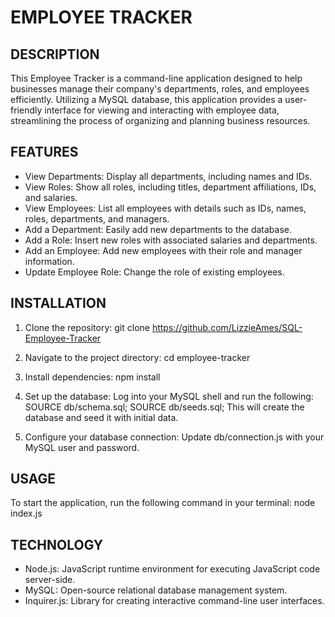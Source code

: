 # EMPLOYEE TRACKER
## DESCRIPTION
This Employee Tracker is a command-line application designed to help businesses manage their company's departments, roles, and employees efficiently. Utilizing a MySQL database, this application provides a user-friendly interface for viewing and interacting with employee data, streamlining the process of organizing and planning business resources.

## FEATURES
* View Departments: Display all departments, including names and IDs.
* View Roles: Show all roles, including titles, department affiliations, IDs, and salaries.
* View Employees: List all employees with details such as IDs, names, roles, departments, and managers.
* Add a Department: Easily add new departments to the database.
* Add a Role: Insert new roles with associated salaries and departments.
* Add an Employee: Add new employees with their role and manager information.
* Update Employee Role: Change the role of existing employees.

## INSTALLATION
1. Clone the repository:
git clone https://github.com/LizzieAmes/SQL-Employee-Tracker

2. Navigate to the project directory:
cd employee-tracker

3. Install dependencies:
npm install

4. Set up the database:
Log into your MySQL shell and run the following:
SOURCE db/schema.sql;
SOURCE db/seeds.sql;
This will create the database and seed it with initial data.

5. Configure your database connection:
Update db/connection.js with your MySQL user and password.

## USAGE
To start the application, run the following command in your terminal:
node index.js

## TECHNOLOGY
* Node.js: JavaScript runtime environment for executing JavaScript code server-side.
* MySQL: Open-source relational database management system.
* Inquirer.js: Library for creating interactive command-line user interfaces.